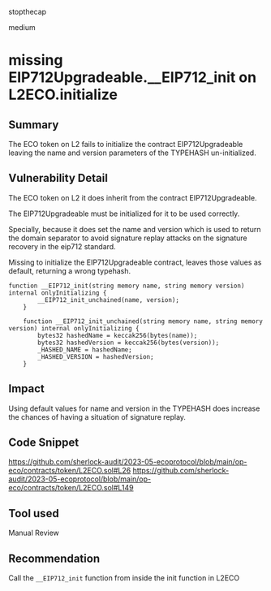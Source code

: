 stopthecap

medium

# missing EIP712Upgradeable.__EIP712_init on L2ECO.initialize

## Summary

The ECO token on L2 fails to initialize the contract EIP712Upgradeable leaving the name and version parameters of the TYPEHASH un-initialized.

## Vulnerability Detail

The ECO token on L2 it does inherit from the contract EIP712Upgradeable.

The EIP712Upgradeable must be initialized for it to be used correctly.

Specially, because it does set the name and version which is used to return the domain separator to avoid signature replay attacks on the signature recovery in the eip712 standard.

Missing to initialize the EIP712Upgradeable contract, leaves those values as default, returning a wrong typehash.

```solidity
function __EIP712_init(string memory name, string memory version) internal onlyInitializing {
        __EIP712_init_unchained(name, version);
    }

    function __EIP712_init_unchained(string memory name, string memory version) internal onlyInitializing {
        bytes32 hashedName = keccak256(bytes(name));
        bytes32 hashedVersion = keccak256(bytes(version));
        _HASHED_NAME = hashedName;
        _HASHED_VERSION = hashedVersion;
    }

```


## Impact
Using default values for name and version in the TYPEHASH does increase the chances of having a situation of signature replay.

## Code Snippet

https://github.com/sherlock-audit/2023-05-ecoprotocol/blob/main/op-eco/contracts/token/L2ECO.sol#L26
https://github.com/sherlock-audit/2023-05-ecoprotocol/blob/main/op-eco/contracts/token/L2ECO.sol#L149

## Tool used

Manual Review

## Recommendation

Call the `__EIP712_init` function from inside the init function in L2ECO